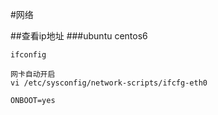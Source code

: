 #网络

##查看ip地址
###ubuntu centos6
```
ifconfig  
```

```
网卡自动开启
vi /etc/sysconfig/network-scripts/ifcfg-eth0

ONBOOT=yes
```